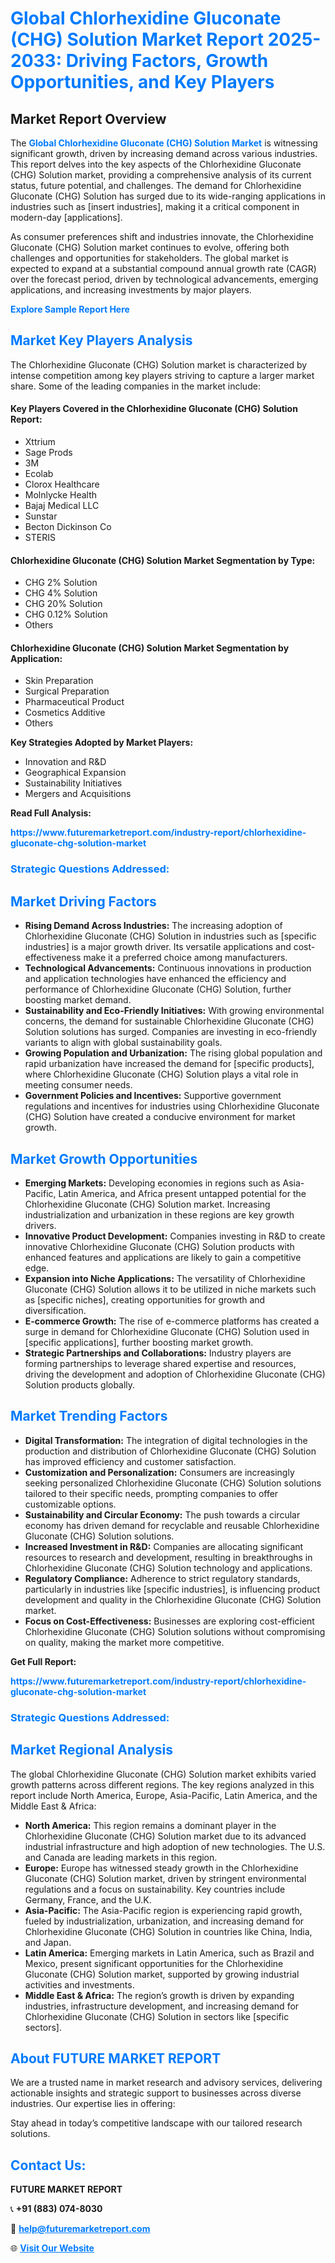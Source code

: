 <h1 style="color: #007BFF;">Global Chlorhexidine Gluconate (CHG) Solution Market Report 2025-2033: Driving Factors, Growth Opportunities, and Key Players</h1>

<section id="overview">
<h2>Market Report Overview</h2>
<p>The <a href="https://www.futuremarketreport.com/industry-report/chlorhexidine-gluconate-chg-solution-market" style="color: #007BFF; text-decoration: none;"><strong>Global Chlorhexidine Gluconate (CHG) Solution Market</strong></a> is witnessing significant growth, driven by increasing demand across various industries. This report delves into the key aspects of the Chlorhexidine Gluconate (CHG) Solution market, providing a comprehensive analysis of its current status, future potential, and challenges. The demand for Chlorhexidine Gluconate (CHG) Solution has surged due to its wide-ranging applications in industries such as [insert industries], making it a critical component in modern-day [applications].</p>
<p>As consumer preferences shift and industries innovate, the Chlorhexidine Gluconate (CHG) Solution market continues to evolve, offering both challenges and opportunities for stakeholders. The global market is expected to expand at a substantial compound annual growth rate (CAGR) over the forecast period, driven by technological advancements, emerging applications, and increasing investments by major players.</p>
</section>

<section id="overview">
<p><a href="https://www.futuremarketreport.com/request-sample/reportId=80384" style="color: #007BFF; text-decoration: none;"><strong>Explore Sample Report Here</strong></a></p>
</section>

<section id="key-players">
<h2 style="color: #007BFF;">Market Key Players Analysis</h2>
<p>The Chlorhexidine Gluconate (CHG) Solution market is characterized by intense competition among key players striving to capture a larger market share. Some of the leading companies in the market include:</p>
<h4>Key Players Covered in the Chlorhexidine Gluconate (CHG) Solution Report:</h4>
<ul><li>Xttrium</li><li>Sage Prods</li><li>3M</li><li>Ecolab</li><li>Clorox Healthcare</li><li>Molnlycke Health</li><li>Bajaj Medical LLC</li><li>Sunstar</li><li>Becton Dickinson Co</li><li>STERIS</li></ul>
<h4>Chlorhexidine Gluconate (CHG) Solution Market Segmentation by Type:</h4>
<ul><li>CHG 2% Solution</li><li>CHG 4% Solution</li><li>CHG 20% Solution</li><li>CHG 0.12% Solution</li><li>Others</li></ul>

<h4>Chlorhexidine Gluconate (CHG) Solution Market Segmentation by Application:</h4>
<ul><li>Skin Preparation</li><li>Surgical Preparation</li><li>Pharmaceutical Product</li><li>Cosmetics Additive</li><li>Others</li></ul>
<p><strong>Key Strategies Adopted by Market Players:</strong></p>
<ul>
<li>Innovation and R&D</li>
<li>Geographical Expansion</li>
<li>Sustainability Initiatives</li>
<li>Mergers and Acquisitions</li>
</ul>
</section>

<section>
<p><strong>Read Full Analysis: </strong></p><a href="https://www.futuremarketreport.com/industry-report/chlorhexidine-gluconate-chg-solution-market" style="color: #007BFF; text-decoration: none;"><strong>https://www.futuremarketreport.com/industry-report/chlorhexidine-gluconate-chg-solution-market</strong></a>
<h3 style="color: #007BFF;">Strategic Questions Addressed:</h3>
</section>

<section id="driving-factors">
<h2 style="color: #007BFF;">Market Driving Factors</h2>
<ul>
<li><strong>Rising Demand Across Industries:</strong> The increasing adoption of Chlorhexidine Gluconate (CHG) Solution in industries such as [specific industries] is a major growth driver. Its versatile applications and cost-effectiveness make it a preferred choice among manufacturers.</li>
<li><strong>Technological Advancements:</strong> Continuous innovations in production and application technologies have enhanced the efficiency and performance of Chlorhexidine Gluconate (CHG) Solution, further boosting market demand.</li>
<li><strong>Sustainability and Eco-Friendly Initiatives:</strong> With growing environmental concerns, the demand for sustainable Chlorhexidine Gluconate (CHG) Solution solutions has surged. Companies are investing in eco-friendly variants to align with global sustainability goals.</li>
<li><strong>Growing Population and Urbanization:</strong> The rising global population and rapid urbanization have increased the demand for [specific products], where Chlorhexidine Gluconate (CHG) Solution plays a vital role in meeting consumer needs.</li>
<li><strong>Government Policies and Incentives:</strong> Supportive government regulations and incentives for industries using Chlorhexidine Gluconate (CHG) Solution have created a conducive environment for market growth.</li>
</ul>
</section>

<section id="growth-opportunities">
<h2 style="color: #007BFF;">Market Growth Opportunities</h2>
<ul>
<li><strong>Emerging Markets:</strong> Developing economies in regions such as Asia-Pacific, Latin America, and Africa present untapped potential for the Chlorhexidine Gluconate (CHG) Solution market. Increasing industrialization and urbanization in these regions are key growth drivers.</li>
<li><strong>Innovative Product Development:</strong> Companies investing in R&D to create innovative Chlorhexidine Gluconate (CHG) Solution products with enhanced features and applications are likely to gain a competitive edge.</li>
<li><strong>Expansion into Niche Applications:</strong> The versatility of Chlorhexidine Gluconate (CHG) Solution allows it to be utilized in niche markets such as [specific niches], creating opportunities for growth and diversification.</li>
<li><strong>E-commerce Growth:</strong> The rise of e-commerce platforms has created a surge in demand for Chlorhexidine Gluconate (CHG) Solution used in [specific applications], further boosting market growth.</li>
<li><strong>Strategic Partnerships and Collaborations:</strong> Industry players are forming partnerships to leverage shared expertise and resources, driving the development and adoption of Chlorhexidine Gluconate (CHG) Solution products globally.</li>
</ul>
</section>

<section id="trending-factors">
<h2 style="color: #007BFF;">Market Trending Factors</h2>
<ul>
<li><strong>Digital Transformation:</strong> The integration of digital technologies in the production and distribution of Chlorhexidine Gluconate (CHG) Solution has improved efficiency and customer satisfaction.</li>
<li><strong>Customization and Personalization:</strong> Consumers are increasingly seeking personalized Chlorhexidine Gluconate (CHG) Solution solutions tailored to their specific needs, prompting companies to offer customizable options.</li>
<li><strong>Sustainability and Circular Economy:</strong> The push towards a circular economy has driven demand for recyclable and reusable Chlorhexidine Gluconate (CHG) Solution solutions.</li>
<li><strong>Increased Investment in R&D:</strong> Companies are allocating significant resources to research and development, resulting in breakthroughs in Chlorhexidine Gluconate (CHG) Solution technology and applications.</li>
<li><strong>Regulatory Compliance:</strong> Adherence to strict regulatory standards, particularly in industries like [specific industries], is influencing product development and quality in the Chlorhexidine Gluconate (CHG) Solution market.</li>
<li><strong>Focus on Cost-Effectiveness:</strong> Businesses are exploring cost-efficient Chlorhexidine Gluconate (CHG) Solution solutions without compromising on quality, making the market more competitive.</li>
</ul>
</section>

<section>
<p><strong>Get Full Report: </strong></p><a href="https://www.futuremarketreport.com/industry-report/chlorhexidine-gluconate-chg-solution-market" style="color: #007BFF; text-decoration: none;"><strong>https://www.futuremarketreport.com/industry-report/chlorhexidine-gluconate-chg-solution-market</strong></a>
<h3 style="color: #007BFF;">Strategic Questions Addressed:</h3>
</section>


<section id="regional-analysis">
<h2 style="color: #007BFF;">Market Regional Analysis</h2>
<p>The global Chlorhexidine Gluconate (CHG) Solution market exhibits varied growth patterns across different regions. The key regions analyzed in this report include North America, Europe, Asia-Pacific, Latin America, and the Middle East & Africa:</p>
<ul>
<li><strong>North America:</strong> This region remains a dominant player in the Chlorhexidine Gluconate (CHG) Solution market due to its advanced industrial infrastructure and high adoption of new technologies. The U.S. and Canada are leading markets in this region.</li>
<li><strong>Europe:</strong> Europe has witnessed steady growth in the Chlorhexidine Gluconate (CHG) Solution market, driven by stringent environmental regulations and a focus on sustainability. Key countries include Germany, France, and the U.K.</li>
<li><strong>Asia-Pacific:</strong> The Asia-Pacific region is experiencing rapid growth, fueled by industrialization, urbanization, and increasing demand for Chlorhexidine Gluconate (CHG) Solution in countries like China, India, and Japan.</li>
<li><strong>Latin America:</strong> Emerging markets in Latin America, such as Brazil and Mexico, present significant opportunities for the Chlorhexidine Gluconate (CHG) Solution market, supported by growing industrial activities and investments.</li>
<li><strong>Middle East & Africa:</strong> The region’s growth is driven by expanding industries, infrastructure development, and increasing demand for Chlorhexidine Gluconate (CHG) Solution in sectors like [specific sectors].</li>
</ul>
</section>

<footer>
<h2 style="color: #007BFF;">About FUTURE MARKET REPORT</h2>
<p>We are a trusted name in market research and advisory services, delivering actionable insights and strategic support to businesses across diverse industries. Our expertise lies in offering:</p>

<p>Stay ahead in today’s competitive landscape with our tailored research solutions.</p>

<h2 style="color: #007BFF;">Contact Us:</h2>
<p><strong>FUTURE MARKET REPORT</strong></p>
<p>📞 <strong>+91 (883) 074-8030</strong></p>
<p>📧 <strong><a href="mailto:help@futuremarketreport.com" style="color: #007BFF;">help@futuremarketreport.com</a></strong></p>
<p>🌐 <strong><a href="https://www.futuremarketreport.com/" style="color: #007BFF;">Visit Our Website</a></strong></p>
</footer>